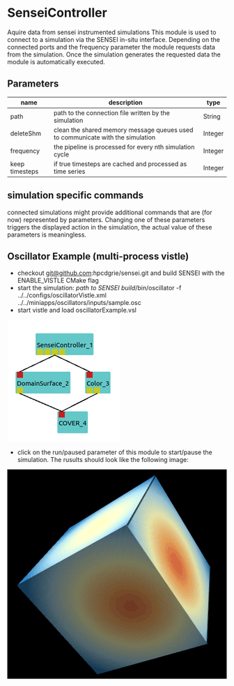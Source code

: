 
# SenseiController
Aquire data from sensei instrumented simulations
This module is used to connect to a simulation via the SENSEI in-situ interface.
Depending on the connected ports and the frequency parameter the module requests data from the simulation.
Once the simulation generates the requested data the module is automatically executed.


## Parameters
|name|description|type|
|-|-|-|
|path|path to the connection file written by the simulation|String|
|deleteShm|clean the shared memory message queues used to communicate with the simulation|Integer|
|frequency|the pipeline is processed for every nth simulation cycle|Integer|
|keep timesteps|if true timesteps are cached and processed as time series|Integer|

simulation specific commands
----------------------------
connected simulations might provide additional commands that are (for now) represented by parameters. Changing one of these parameters triggers the displayed action in the simulation, the actual value of these parameters is meaningless.

Oscillator Example (multi-process vistle)
------------------------------------------
- checkout git@github.com:hpcdgrie/sensei.git and build SENSEI with the ENABLE_VISTLE CMake flag
- start the simulation: *path to SENSEI build*/bin/oscillator -f ../../configs/oscillatorVistle.xml ../../miniapps/oscillators/inputs/sample.osc
- start vistle and load oscillatorExample.vsl

![](../../../module/general/Sensei/OscillatorNet.png)

- click on the run/paused parameter of this module to start/pause the simulation. The rusults should look like the following image:

![](../../../module/general/Sensei/OscillatorResult.png)

<svg width="3084.0" height="150" >
<style>.text { font: normal 24.0px sans-serif;}tspan{ font: italic 24.0px sans-serif;}.moduleName{ font: italic 30px sans-serif;}</style>
<rect x="0" y="30" width="308.4" height="90" rx="5" ry="5" style="fill:#64c8c8ff;" />
<text x="6.0" y="85.5" class="moduleName" >SenseiController</text></svg>
